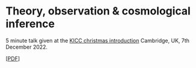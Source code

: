# Theory, observation & cosmological inference

5 minute talk given at the [KICC christmas introduction](https://www.kicc.cam.ac.uk/events/kavli-science-themed-meetings/2022-mini-symposium) Cambridge, UK, 7th December 2022.

[[PDF](https://github.com/williamjameshandley/talks/raw/KICC_2022/will_handley_KICC_xmas_2022.pdf)] 
